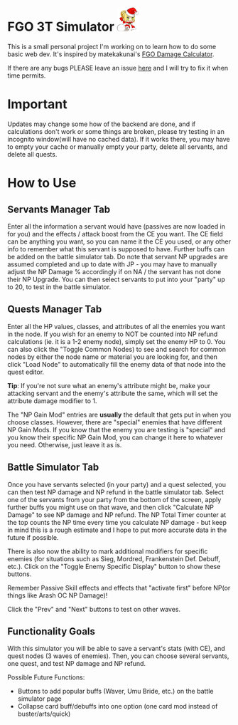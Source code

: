 # FGO 3T Simulator   <img src="https://github.com/gakiloroth/gakiloroth.github.io/blob/master/images/padoru_vector_by_manaalchemist.png" width="48">

This is a small personal project I'm working on to learn how to do some basic web dev. It's inspired by matekakunai's [FGO Damage Calculator](https://maketakunai.github.io/).

If there are any bugs PLEASE leave an issue [here](https://github.com/gakiloroth/gakiloroth.github.io/issues) and I will try to fix it when time permits.

# Important
Updates may change some how of the backend are done, and if calculations don't work or some things are broken, please try testing in an incognito window(will have no cached data). If it works there, you may have to empty your cache or manually empty your party, delete all servants, and delete all quests.

# How to Use
## Servants Manager Tab
Enter all the information a servant would have (passives are now loaded in for you) and the effects / attack boost from the CE you want. The CE field can be anything you want, so you can name it the CE you used, or any other info to remember what this servant is supposed to have. Further buffs can be added on the battle simulator tab. Do note that servant NP upgrades are assumed completed and up to date with JP - you may have to manually adjust the NP Damage % accordingly if on NA / the servant has not done their NP Upgrade. You can then select servants to put into your "party" up to 20, to test in the battle simulator.

## Quests Manager Tab
Enter all the HP values, classes, and attributes of all the enemies you want in the node. If you wish for an enemy to NOT be counted into NP refund calculations (ie. it is a 1-2 enemy node), simply set the enemy HP to 0. You can also click the "Toggle Common Nodes) to see and search for common nodes by either the node name or material you are looking for, and then click "Load Node" to automatically fill the enemy data of that node into the quest editor.

**Tip**: If you're not sure what an enemy's attribute might be, make your attacking servant and the enemy's attribute the same, which will set the attribute damage modifier to 1.

The "NP Gain Mod" entries are **usually** the default that gets put in when you choose classes. However, there are "special" enemies that have different NP Gain Mods. If you know that the enemy you are testing is "special" and you know their specific NP Gain Mod, you can change it here to whatever you need. Otherwise, just leave it as is.

## Battle Simulator Tab
Once you have servants selected (in your party) and a quest selected, you can then test NP damage and NP refund in the battle simulator tab. Select one of the servants from your party from the bottom of the screen, apply further buffs you might use on that wave, and then click "Calculate NP Damage" to see NP damage and NP refund. The NP Total Timer counter at the top counts the NP time every time you calculate NP damage - but keep in mind this is a rough estimate and I hope to put more accurate data in the future if possible.

There is also now the ability to mark additional modifiers for specific enemies (for situations such as Sieg, Mordred, Frankenstein Def. Debuff, etc.). Click on the "Toggle Enemy Specific Display" button to show these buttons.

Remember Passive Skill effects and effects that "activate first" before NP(or things like Arash OC NP Damage)!

Click the "Prev" and "Next" buttons to test on other waves.


## Functionality Goals

With this simulator you will be able to save a servant's stats (with CE), and quest nodes (3 waves of enemies).
Then, you can choose several servants, one quest, and test NP damage and NP refund.

Possible Future Functions:
- Buttons to add popular buffs (Waver, Umu Bride, etc.) on the battle simulator page
- Collapse card buff/debuffs into one option (one card mod instead of buster/arts/quick)
